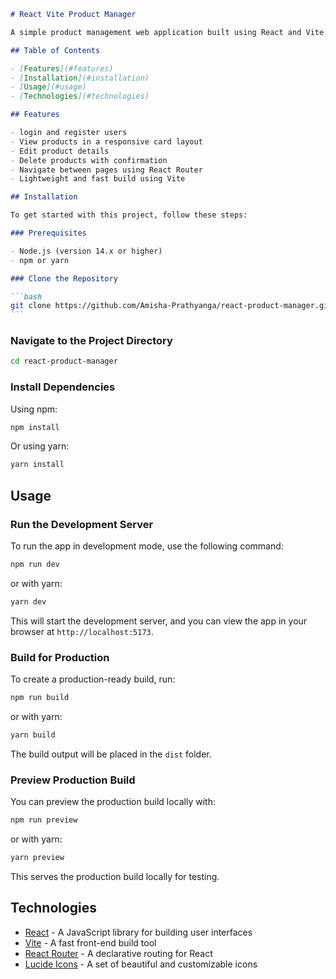 ````markdown
# React Vite Product Manager

A simple product management web application built using React and Vite. This project allows users to authenticate and manage products (view, edit, delete) in a user-friendly interface.

## Table of Contents

- [Features](#features)
- [Installation](#installation)
- [Usage](#usage)
- [Technologies](#technologies)

## Features

- login and register users
- View products in a responsive card layout
- Edit product details
- Delete products with confirmation
- Navigate between pages using React Router
- Lightweight and fast build using Vite

## Installation

To get started with this project, follow these steps:

### Prerequisites

- Node.js (version 14.x or higher)
- npm or yarn

### Clone the Repository

```bash
git clone https://github.com/Amisha-Prathyanga/react-product-manager.git
```
````

### Navigate to the Project Directory

```bash
cd react-product-manager
```

### Install Dependencies

Using npm:

```bash
npm install
```

Or using yarn:

```bash
yarn install
```

## Usage

### Run the Development Server

To run the app in development mode, use the following command:

```bash
npm run dev
```

or with yarn:

```bash
yarn dev
```

This will start the development server, and you can view the app in your browser at `http://localhost:5173`.

### Build for Production

To create a production-ready build, run:

```bash
npm run build
```

or with yarn:

```bash
yarn build
```

The build output will be placed in the `dist` folder.

### Preview Production Build

You can preview the production build locally with:

```bash
npm run preview
```

or with yarn:

```bash
yarn preview
```

This serves the production build locally for testing.

## Technologies

- [React](https://reactjs.org/) - A JavaScript library for building user interfaces
- [Vite](https://vitejs.dev/) - A fast front-end build tool
- [React Router](https://reactrouter.com/) - A declarative routing for React
- [Lucide Icons](https://lucide.dev/) - A set of beautiful and customizable icons
